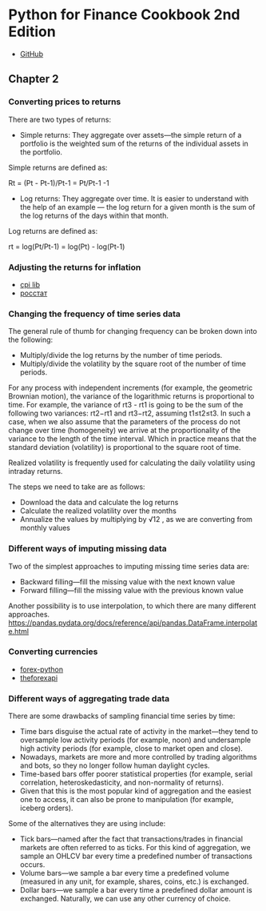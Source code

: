 # Python for Finance Cookbook 2nd Edition

- [GitHub](https://github.com/PacktPublishing/Python-for-Finance-Cookbook-2E)

## Chapter 2

###  Converting prices to returns

There are two types of returns:

- Simple returns: They aggregate over assets—the simple return of a portfolio is the weighted sum of the returns of the individual assets in the portfolio. 

Simple returns are defined as:

Rt = (Pt - Pt-1)/Pt-1 = Pt/Pt-1 -1

- Log returns: They aggregate over time. It is easier to understand with the help of an example — the log return for a given month is the sum of the log returns of the days within that month.

Log returns are defined as:

rt = log(Pt/Pt-1) = log(Pt) - log(Pt-1)


### Adjusting the returns for inflation
- [cpi lib](https://palewi.re/docs/cpi/)
- [росстат](https://rosstat.gov.ru/statistics/price)

### Changing the frequency of time series data
The general rule of thumb for changing frequency can be broken down into the following:

- Multiply/divide the log returns by the number of time periods.
- Multiply/divide the volatility by the square root of the number of time periods.

For any process with independent increments (for example, the geometric Brownian motion), the variance of the logarithmic returns is proportional to time. For example, the variance of rt3 - rt1 is going to be the sum of the following two variances: rt2−rt1 and rt3−rt2, assuming t1≤t2≤t3. In such a case, when we also
assume that the parameters of the process do not change over time (homogeneity) we arrive at the proportionality of the variance to the length of the time interval. Which in practice means that the standard deviation (volatility) is proportional to the square root of time.

Realized volatility is frequently used for calculating the daily volatility using intraday returns.

The steps we need to take are as follows:

- Download the data and calculate the log returns
- Calculate the realized volatility over the months
- Annualize the values by multiplying by √12 , as we are converting from monthly values

### Different ways of imputing missing data

Two of the simplest approaches to imputing missing time series data are:

- Backward filling—fill the missing value with the next known value
- Forward filling—fill the missing value with the previous known value

Another possibility is to use interpolation, to which there are many different approaches.
https://pandas.pydata.org/docs/reference/api/pandas.DataFrame.interpolate.html


### Converting currencies

- [forex-python](https://github.com/MicroPyramid/forex-python)
- [theforexapi](https://theforexapi.com/)

### Different ways of aggregating trade data

There are some drawbacks of sampling financial time series by time:

- Time bars disguise the actual rate of activity in the market—they tend to oversample low activity periods (for example, noon) and undersample high activity periods (for example, close to market open and close).
- Nowadays, markets are more and more controlled by trading algorithms and bots, so they no longer follow human daylight cycles.
- Time-based bars offer poorer statistical properties (for example, serial correlation, heteroskedasticity, and non-normality of returns).
- Given that this is the most popular kind of aggregation and the easiest one to access, it can also be prone to manipulation (for example, iceberg orders).

Some of the alternatives they are using include:

- Tick bars—named after the fact that transactions/trades in financial markets are often referred to as ticks. For this kind of aggregation, we sample an OHLCV bar every time a predefined number of transactions occurs.
- Volume bars—we sample a bar every time a predefined volume (measured in any unit, for example, shares, coins, etc.) is exchanged.
- Dollar bars—we sample a bar every time a predefined dollar amount is exchanged. Naturally, we can use any other currency of choice.









